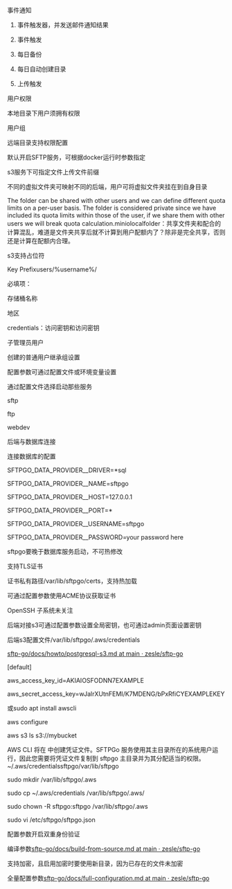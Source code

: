事件通知

1. 事件触发器，并发送邮件通知结果

2. 事件触发

3. 每日备份
4. 每日自动创建目录

5. 上传触发

用户权限

本地目录下用户须拥有权限

用户组

远端目录支持权限配置

默认开启SFTP服务，可根据docker运行时参数指定

s3服务下可指定文件上传文件前缀

不同的虚拟文件夹可映射不同的后端，用户可将虚拟文件夹挂在到自身目录

The folder can be shared with other users and we can define different quota limits on a per-user basis. The folder is considered private since we have included its quota limits within those of the user, if we share them with other users we will break quota calculation.miniolocalfolder：共享文件夹和配合的计算混乱，难道是文件夹共享后就不计算到用户配额内了？除非是完全共享，否则还是计算在配额内合理。

s3支持占位符

Key Prefixusers/%username%/

必填项：

存储桶名称

地区

credentials：访问密钥和访问密钥

子管理员用户

创建的普通用户继承组设置

配置参数可通过配置文件或环境变量设置

通过配置文件选择启动那些服务

sftp

ftp

webdev

后端与数据库连接

连接数据库的配置

SFTPGO_DATA_PROVIDER__DRIVER=*sql

SFTPGO_DATA_PROVIDER__NAME=sftpgo

SFTPGO_DATA_PROVIDER__HOST=127.0.0.1

SFTPGO_DATA_PROVIDER__PORT=*

SFTPGO_DATA_PROVIDER__USERNAME=sftpgo

SFTPGO_DATA_PROVIDER__PASSWORD=your password here

sftpgo要晚于数据库服务启动，不可热修改

支持TLS证书

证书私有路径/var/lib/sftpgo/certs，支持热加载

可通过配置参数使用ACME协议获取证书

OpenSSH 子系统未关注

后端对接s3可通过配置参数设置全局密钥，也可通过admin页面设置密钥

后端s3配置文件/var/lib/sftpgo/.aws/credentials

[sftp-go/docs/howto/postgresql-s3.md at main · zesle/sftp-go](https://github.com/zesle/sftp-go/blob/main/docs/howto/postgresql-s3.md)

[default]

aws_access_key_id=AKIAIOSFODNN7EXAMPLE

aws_secret_access_key=wJalrXUtnFEMI/K7MDENG/bPxRfiCYEXAMPLEKEY

或sudo apt install awscli

aws configure

aws s3 ls s3://mybucket

AWS CLI 将在 中创建凭证文件。SFTPGo 服务使用其主目录所在的系统用户运行，因此您需要将凭证文件复制到 sftpgo 主目录并为其分配适当的权限。~/.aws/credentialssftpgo/var/lib/sftpgo

sudo mkdir /var/lib/sftpgo/.aws

sudo cp ~/.aws/credentials /var/lib/sftpgo/.aws/

sudo chown -R sftpgo:sftpgo /var/lib/sftpgo/.aws

sudo vi /etc/sftpgo/sftpgo.json

配置参数开启双重身份验证

编译参数[sftp-go/docs/build-from-source.md at main · zesle/sftp-go](https://github.com/zesle/sftp-go/blob/main/docs/build-from-source.md)

支持加密，且启用加密时要使用新目录，因为已存在的文件未加密

全量配置参数[sftp-go/docs/full-configuration.md at main · zesle/sftp-go](https://github.com/zesle/sftp-go/blob/main/docs/full-configuration.md)